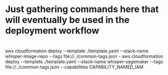 # Just gathering commands here that will eventually be used in the deployment workflow
#
#
aws cloudformation deploy --template ./template.yaml --stack-name whisper-image-repo --tags file://../common-tags.json  -
aws cloudformation deploy --template ./template.yaml --stack-name whisper-sagemaker --tags file://../common-tags.json  --capabilities CAPABILITY_NAMED_IAM
